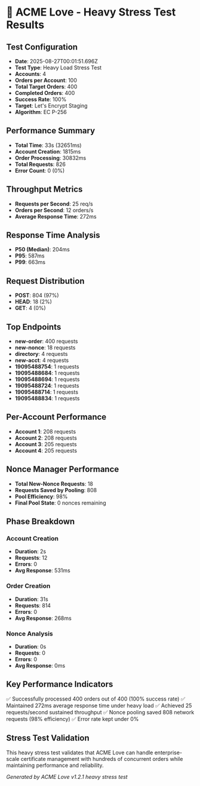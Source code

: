 # 🚀 ACME Love - Heavy Stress Test Results

## Test Configuration
- **Date**: 2025-08-27T00:01:51.696Z
- **Test Type**: Heavy Load Stress Test
- **Accounts**: 4
- **Orders per Account**: 100
- **Total Target Orders**: 400
- **Completed Orders**: 400
- **Success Rate**: 100%
- **Target**: Let's Encrypt Staging
- **Algorithm**: EC P-256

## Performance Summary
- **Total Time**: 33s (32651ms)
- **Account Creation**: 1815ms
- **Order Processing**: 30832ms
- **Total Requests**: 826
- **Error Count**: 0 (0%)

## Throughput Metrics
- **Requests per Second**: 25 req/s
- **Orders per Second**: 12 orders/s
- **Average Response Time**: 272ms

## Response Time Analysis
- **P50 (Median)**: 204ms
- **P95**: 587ms
- **P99**: 663ms

## Request Distribution
- **POST**: 804 (97%)
- **HEAD**: 18 (2%)
- **GET**: 4 (0%)

## Top Endpoints
- **new-order**: 400 requests
- **new-nonce**: 18 requests
- **directory**: 4 requests
- **new-acct**: 4 requests
- **19095488754**: 1 requests
- **19095488684**: 1 requests
- **19095488694**: 1 requests
- **19095488724**: 1 requests
- **19095488714**: 1 requests
- **19095488834**: 1 requests

## Per-Account Performance
- **Account 1**: 208 requests
- **Account 2**: 208 requests
- **Account 3**: 205 requests
- **Account 4**: 205 requests

## Nonce Manager Performance
- **Total New-Nonce Requests**: 18
- **Requests Saved by Pooling**: 808
- **Pool Efficiency**: 98%
- **Final Pool State**: 0 nonces remaining

## Phase Breakdown
### Account Creation
- **Duration**: 2s
- **Requests**: 12
- **Errors**: 0
- **Avg Response**: 531ms

### Order Creation
- **Duration**: 31s
- **Requests**: 814
- **Errors**: 0
- **Avg Response**: 268ms

### Nonce Analysis
- **Duration**: 0s
- **Requests**: 0
- **Errors**: 0
- **Avg Response**: 0ms

## Key Performance Indicators
✅ Successfully processed 400 orders out of 400 (100% success rate)
✅ Maintained 272ms average response time under heavy load
✅ Achieved 25 requests/second sustained throughput
✅ Nonce pooling saved 808 network requests (98% efficiency)
✅ Error rate kept under 0%

## Stress Test Validation
This heavy stress test validates that ACME Love can handle enterprise-scale certificate 
management with hundreds of concurrent orders while maintaining performance and reliability.

*Generated by ACME Love v1.2.1 heavy stress test*
